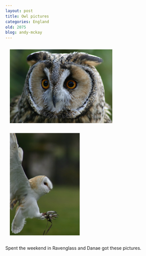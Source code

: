 ```yaml
---
layout: post
title: Owl pictures
categories: England
old: 2075
blog: andy-mckay
---
```

<img src="/files/IMG_2020.jpg" style="padding: 1em" />
<img src="/files/IMG_2092.jpg" style="padding: 1em"  />
<p>Spent the weekend in Ravenglass and Danae got these pictures.</p>